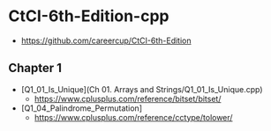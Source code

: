 # CtCI-6th-Edition-cpp
* https://github.com/careercup/CtCI-6th-Edition

## Chapter 1
* [Q1_01_Is_Unique](Ch 01. Arrays and Strings/Q1_01_Is_Unique.cpp)
    * https://www.cplusplus.com/reference/bitset/bitset/
* [Q1_04_Palindrome_Permutation]
    * https://www.cplusplus.com/reference/cctype/tolower/
